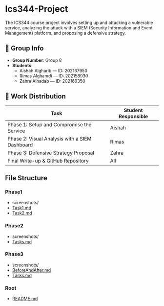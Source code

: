 # Ics344-Project

The ICS344 course project involves setting up and attacking a vulnerable service, analyzing the attack with a SIEM (Security Information and Event Management) platform, and proposing a defensive strategy.

## 🔹 Group Info

- **Group Number**: Group 8
- **Students**:
  - Aishah Algharib — ID: 202167950
  - Rimas Alghamdi — ID: 202158930
  - Zahra Alhadab — ID: 202169350

## 🔹 Work Distribution

| Task                                           | Student Responsible |
| ---------------------------------------------- | ------------------- |
| Phase 1: Setup and Compromise the Service      | Aishah              |
| Phase 2: Visual Analysis with a SIEM Dashboard | Rimas               |
| Phase 3: Defensive Strategy Proposal           | Zahra               |
| Final Write-up & GitHub Repository             | All                 |

## File Structure

### Phase1

- screenshots/
- [Task1.md](Phase1/Task1.md)
- [Task2.md](Phase1/Task2.md)

### Phase2

- screenshots/
- [Tasks.md](Phase2/Tasks.md)

### Phase3

- screenshots/
- [BeforeAndAfter.md](Phase3/BeforeAndAfter.md)
- [Tasks.md](Phase3/Tasks.md)

### Root

- [README.md](README.md)
